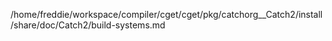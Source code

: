 /home/freddie/workspace/compiler/cget/cget/pkg/catchorg__Catch2/install/share/doc/Catch2/build-systems.md